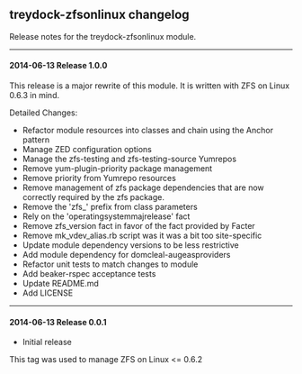 ## treydock-zfsonlinux changelog

Release notes for the treydock-zfsonlinux module.

------------------------------------------

#### 2014-06-13 Release 1.0.0

This release is a major rewrite of this module.  It is written with ZFS on Linux 0.6.3 in mind.

Detailed Changes:

* Refactor module resources into classes and chain using the Anchor pattern
* Manage ZED configuration options
* Manage the zfs-testing and zfs-testing-source Yumrepos
* Remove yum-plugin-priority package management
* Remove priority from Yumrepo resources
* Remove management of zfs package dependencies that are now correctly required by the zfs package.
* Remove the 'zfs_' prefix from class parameters
* Rely on the 'operatingsystemmajrelease' fact
* Remove zfs_version fact in favor of the fact provided by Facter
* Remove mk\_vdev\_alias.rb script was it was a bit too site-specific
* Update module dependency versions to be less restrictive
* Add module dependency for domcleal-augeasproviders
* Refactor unit tests to match changes to module
* Add beaker-rspec acceptance tests
* Update README.md
* Add LICENSE


------------------------------------------

#### 2014-06-13 Release 0.0.1

* Initial release

This tag was used to manage ZFS on Linux <= 0.6.2
